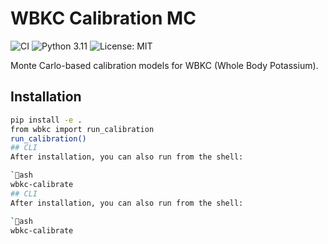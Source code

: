 ﻿# WBKC Calibration MC

![CI](https://github.com/kishorbhat-math/wbkc-calibration-mc/actions/workflows/ci.yml/badge.svg)
![Python 3.11](https://img.shields.io/badge/python-3.11-blue)
![License: MIT](https://img.shields.io/badge/License-MIT-yellow.svg)

Monte Carlo-based calibration models for WBKC (Whole Body Potassium).

## Installation
```bash
pip install -e .
from wbkc import run_calibration
run_calibration()
## CLI
After installation, you can also run from the shell:

`ash
wbkc-calibrate
## CLI
After installation, you can also run from the shell:

`ash
wbkc-calibrate


```
